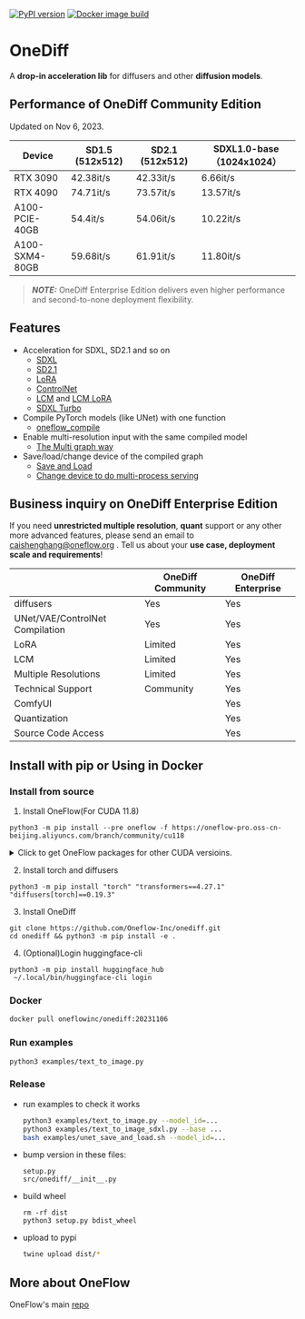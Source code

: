 [![PyPI version](https://badge.fury.io/py/onediff.svg)](https://badge.fury.io/py/onediff)
[![Docker image build](https://github.com/Oneflow-Inc/onediff/actions/workflows/sd.yml/badge.svg)](https://github.com/Oneflow-Inc/onediff/actions/workflows/sd.yml)

# OneDiff

A **drop-in acceleration lib** for diffusers and other **diffusion models**.

## Performance of OneDiff Community Edition 

Updated on Nov 6, 2023.

|     Device     | SD1.5 (512x512) | SD2.1 (512x512) | SDXL1.0-base（1024x1024） |
| -------------- | --------------- | --------------- | ------------------------- |
| RTX 3090       | 42.38it/s       | 42.33it/s       | 6.66it/s                  |
| RTX 4090       | 74.71it/s       | 73.57it/s       | 13.57it/s                 |
| A100-PCIE-40GB | 54.4it/s        | 54.06it/s       | 10.22it/s                 |
| A100-SXM4-80GB | 59.68it/s       | 61.91it/s       | 11.80it/s                 |

> **_NOTE:_** OneDiff Enterprise Edition delivers even higher performance and second-to-none deployment flexibility.

## Features
- Acceleration for SDXL, SD2.1 and so on
  - [SDXL](https://github.com/Oneflow-Inc/onediff/blob/main/examples/text_to_image_sdxl.py) 
  - [SD2.1](https://github.com/Oneflow-Inc/onediff/blob/main/examples/text_to_image.py)
  - [LoRA](https://github.com/Oneflow-Inc/onediff/blob/main/examples/text_to_image_sdxl_lora.py)
  - [ControlNet](https://github.com/Oneflow-Inc/onediff/blob/main/examples/text_to_image_controlnet.py)
  - [LCM](https://github.com/Oneflow-Inc/onediff/blob/main/examples/text_to_image_lcm.py) and [LCM LoRA](https://github.com/Oneflow-Inc/onediff/blob/main/examples/text_to_image_lcm_lora_sdxl.py)
  - [SDXL Turbo](https://github.com/Oneflow-Inc/onediff/blob/main/examples/text_to_image_sdxl_turbo.py)
- Compile PyTorch models (like UNet) with one function
  - [oneflow_compile](https://github.com/Oneflow-Inc/onediff/blob/a38c5ea475c07b4527981ec5723ccac083ed0a9c/examples/text_to_image_sdxl.py#L53)
- Enable multi-resolution input with the same compiled model
  - [The Multi graph way](https://github.com/Oneflow-Inc/onediff/blob/a38c5ea475c07b4527981ec5723ccac083ed0a9c/examples/text_to_image_sdxl_save_load.py#L65)
- Save/load/change device of the compiled graph
  - [Save and Load](https://github.com/Oneflow-Inc/onediff/blob/main/examples/text_to_image_sdxl_save_load.py)
  - [Change device to do multi-process serving](https://github.com/Oneflow-Inc/onediff/blob/main/examples/text_to_image_sdxl_mp_load.py)

## Business inquiry on OneDiff Enterprise Edition

If you need **unrestricted multiple resolution**, **quant** support or any other more advanced features, please send an email to caishenghang@oneflow.org . Tell us about your **use case, deployment scale and requirements**! 

|                      | OneDiff Community   | OneDiff Enterprise|
| -------------------- | ------------------- | ----------- |
| diffusers            | Yes                 | Yes         |
| UNet/VAE/ControlNet Compilation | Yes      | Yes         |
| LoRA                 | Limited             | Yes         |
| LCM                  | Limited             | Yes         |
| Multiple Resolutions | Limited             | Yes         |
| Technical Support    | Community           | Yes         |
| ComfyUI              |                     | Yes         |
| Quantization         |                     | Yes         |
| Source Code Access   |                     | Yes         |

## Install with pip or Using in Docker
### Install from source

1. Install OneFlow(For CUDA 11.8)
```
python3 -m pip install --pre oneflow -f https://oneflow-pro.oss-cn-beijing.aliyuncs.com/branch/community/cu118
```
<details>
<summary> Click to get OneFlow packages for other CUDA versioins. </summary>
CUDA 12.1

```bash
python3 -m pip install --pre oneflow -f https://oneflow-pro.oss-cn-beijing.aliyuncs.com/branch/community/cu121
```

CUDA 12.2

```bash
python3 -m pip install --pre oneflow -f https://oneflow-pro.oss-cn-beijing.aliyuncs.com/branch/community/cu122
```

</details>


2. Install torch and diffusers
```
python3 -m pip install "torch" "transformers==4.27.1" "diffusers[torch]==0.19.3"
```

3. Install OneDiff
```
git clone https://github.com/Oneflow-Inc/onediff.git
cd onediff && python3 -m pip install -e .
```

4. (Optional)Login huggingface-cli

```
python3 -m pip install huggingface_hub
 ~/.local/bin/huggingface-cli login
```

### Docker
```bash
docker pull oneflowinc/onediff:20231106
```


### Run examples

```
python3 examples/text_to_image.py
```

### Release

- run examples to check it works

  ```bash
  python3 examples/text_to_image.py --model_id=...
  python3 examples/text_to_image_sdxl.py --base ...
  bash examples/unet_save_and_load.sh --model_id=...
  ```

- bump version in these files:

  ```
  setup.py
  src/onediff/__init__.py
  ```

- build wheel

  ```
  rm -rf dist
  python3 setup.py bdist_wheel
  ```

- upload to pypi

  ```bash
  twine upload dist/*
  ```

## More about OneFlow

OneFlow's main [repo](https://github.com/Oneflow-Inc/oneflow)
